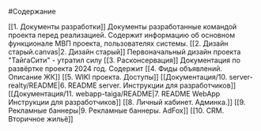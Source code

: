 #Содержание


[[1. Документы разработки]]
	Документы разработанные командой проекта перед реализацией. Содержит информацию об основном функционале МВП проекта, пользователях системы.
[[2. Дизайн старый.canvas|2. Дизайн старый]]
	Первоначальный дизайн проекта "ТайгаСити" - утратил силу
[[3. Расконсервация]]
	Документация по развёртке проекта 2024 год. Содержит
[[4. Фиды объявлений. Описание ЖК]]
[[5. WIKI проекта. Доступы]]
[[Документация/10. server-realty/README|6. README server. Инструкции для разработчиков]]
[[Документация/11. webapp-taiga/README|7. README WebApp Инструкции для разработчиков]]
[[8. Личный кабинет. Админка.]]
[[9. Рекламные баннеры|9. Рекламные баннеры. AdFox]]
[[10. CRM. Вторичное жильё]]


